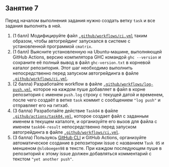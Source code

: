 ## Занятие 7

Перед началом выполнения задания нужно создать ветку `task` и все задания выполнять в ней.

1. (1 балл) Модифицируйте файл [`.github/workflows/ci.yml`](.github/workflows/ci.yml) таким 
образом, чтобы автогрейдинг запускался в системе с установленной программой `cmatrix`.
2. (1 балл) Выясните установленную на Ubuntu-машине, выполняющей GitHub Actions, версию компилятора GHC командой `ghc --version` и сохраните её полный вывод в файл `ghc-version.txt` в корневой каталог репозитория. Этот шаг необходимо выполнить непосредственно перед запуском автогрейдинга в файле [`.github/workflows/ci.yml`](.github/workflows/ci.yml).
3. (2 балла) Разработайте workflow в файле [`.github/workflows/log-push.yml`](.github/workflows/log-push.yml), которое на каждом пуше добавляет в файл в корне репозитория с именем `push.log` строку с текущей датой и временем, после чего создаёт в ветке `task` коммит с сообщением `"log push"` и отправляет его на гитхаб.
4. (3 балла) Разработайте действие `Task04` в файле [`.github/actions/task04.yml`](.github/actions/task04.yml), 
которое создает файл с заданным именем в текущем каталоге, и организуйте его вызов для файла с именем `task04-result` непосредственно перед запуском автогрейдинга в файле [`.github/workflows/ci.yml`](.github/workflows/ci.yml).
5. (3 балла) Пользуясь [GitHub CLI](https://docs.github.com/en/actions/advanced-guides/using-github-cli-in-workflows) и GitHub Actions, организуйте автоматическое создание в репозитории issue с названием `Task 05` и меншеном  `@sloboegen98` в тексте. При каждом последующем пуше в репозиторий к этому issue должен добавляться комментарий с текстом `"yet another push"`.
